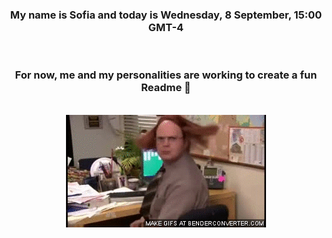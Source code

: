 


<div align="center">
<h3 >My name is Sofia and today is Wednesday, 8 September, 15:00 GMT-4</h3><br>
<h3 >For now, me and my personalities are working to create a fun Readme 👋
</h3><br>
<img src='img/dwight.gif' alt='working...'/>
</div>
